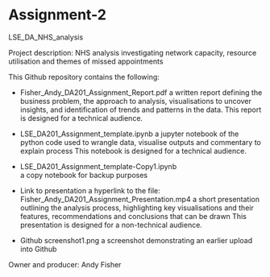 # Assignment-2
LSE_DA_NHS_analysis

Project description: NHS analysis investigating network capacity, resource utilisation and themes of missed appointments

This Github repository contains the following:
- Fisher_Andy_DA201_Assignment_Report.pdf
       a written report defining the business problem, 
       the approach to analysis, 
       visualisations to uncover insights,
       and identification of trends and patterns in the data.
This report is designed for a technical audience.
       
- LSE_DA201_Assignment_template.ipynb
      a jupyter notebook of the python code used to wrangle data, visualise outputs and commentary to explain process
This notebook is designed for a technical audience.
      
- LSE_DA201_Assignment_template-Copy1.ipynb    
      a copy notebook for backup purposes
     
- Link to presentation
      a hyperlink to the file: Fisher_Andy_DA201_Assignment_Presentation.mp4
      a short presentation outlining the analysis process, 
      highlighting key visualisations and their features,
      recommendations and conclusions that can be drawn
This presentation is designed for a non-technical audience.

- Github screenshot1.png
      a screenshot demonstrating an earlier upload into Github
      
Owner and producer: Andy Fisher
